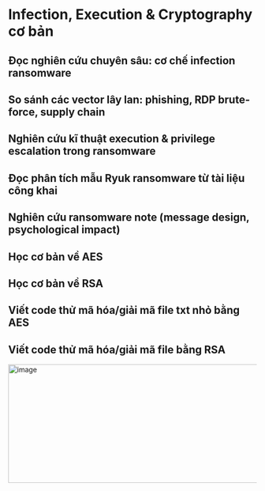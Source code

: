 # Infection, Execution & Cryptography cơ bản 
## Đọc nghiên cứu chuyên sâu: cơ chế infection ransomware
## So sánh các vector lây lan: phishing, RDP brute-force, supply chain
## Nghiên cứu kĩ thuật execution & privilege escalation trong ransomware
## Đọc phân tích mẫu Ryuk ransomware từ tài liệu công khai
## Nghiên cứu ransomware note (message design, psychological impact)
## Học cơ bản về AES
## Học cơ bản về RSA 
## Viết code thử mã hóa/giải mã file txt nhỏ bằng AES
## Viết code thử mã hóa/giải mã file bằng RSA

<img width="641" height="240" alt="image" src="https://github.com/user-attachments/assets/3510e719-065c-40c2-afcf-3bf9ea7fdc09" />

